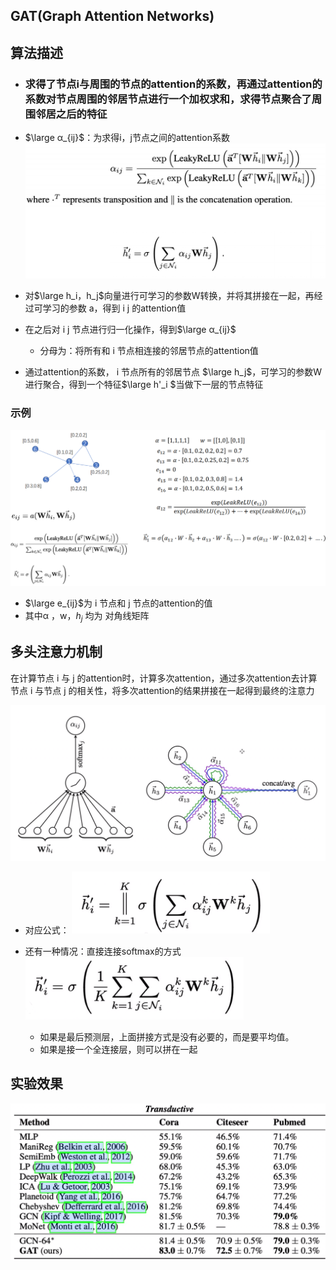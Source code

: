 ## GAT(Graph Attention Networks)

## 算法描述

- ### 求得了节点i与周围的节点的attention的系数，再通过attention的系数对节点周围的邻居节点进行一个加权求和，求得节点聚合了周围邻居之后的特征

- $\large α_{ij}$：为求得i，j节点之间的attention系数<img src="img/gat.png" alt="gat" style="zoom:80%;" />


- 对$\large h_i，h_j$向量进行可学习的参数W转换，并将其拼接在一起，再经过可学习的参数 a，得到 i j 的attention值
- 在之后对 i j 节点进行归一化操作，得到$\large α_{ij}$
  - 分母为：将所有和 i 节点相连接的邻居节点的attention值

- 通过attention的系数， i 节点所有的邻居节点 $\large h_j$，可学习的参数W  进行聚合，得到一个特征$\large h'_i $当做下一层的节点特征

### 示例

<img src="img/gat1.png" alt="gat1" style="zoom:80%;" />

- $\large e_{ij}$为 i 节点和 j 节点的attention的值
- 其中α  ，w，$h_j$ 均为 对角线矩阵

## 多头注意力机制

在计算节点 i 与 j 的attention时，计算多次attention，通过多次attention去计算节点 i 与节点 j 的相关性，将多次attention的结果拼接在一起得到最终的注意力

![concat](img/concat.png)

- 对应公式： <img src="img/gat2.png" alt="gat2" style="zoom:80%;" />

- 还有一种情况：直接连接softmax的方式<img src="img/gat3.png" alt="gat3" style="zoom:80%;" />
  - 如果是最后预测层，上面拼接方式是没有必要的，而是要平均值。
  - 如果是接一个全连接层，则可以拼在一起

## 实验效果

<img src="img/gatr.png" alt="gatr" style="zoom:60%;" />